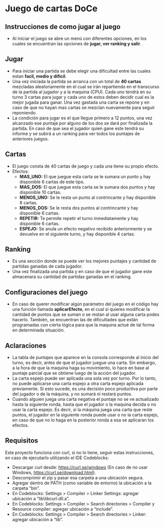 # Juego de cartas DoCe
## Instrucciones de como jugar al juego
- Al iniciar el juego se abre un menú con diferentes opciones, en los cuales se encuentran las opciones de **jugar, ver ranking y salir**.

## Jugar 

- Para iniciar una partida se debe elegir una dificultad entre las cuales estan **facil, medio y dificil**.
- Una vez iniciada la partida se arranca con un total de **40 cartas** mezcladas aleatoriamente en el cual se irán repartiendo en el transcurso de la partida al jugador y a la maquina (CPU). Cada uno tendrá en su turno 3 cartas para jugar y cada uno de estos deben decidir cual es la mejor jugada para ganar. Una vez gastada una carta se repone y en caso de que no hayan mas cartas se mezclan nuevamente para seguir reponiendo.
- La condición para jugar es el que llegue primero a 12 puntos, una vez alcanzado ese puntaje por alguno de los dos se dará por finalizada la partida. En caso de que sea el jugador quien gane este tendrá su informe y se subirá a un ranking para ver todos los puntajes de anteriores juegos.
## Cartas 
- El juego consta de 40 cartas de juego y cada una tiene su propio efecto.
 - Efectos:
	 - **MAS_UNO:** El que juegue esta carta se le sumara un punto y hay disponible 6 cartas de este tipo.
	 - **MAS_DOS:** El que juegue esta carta se le sumara dos puntos y hay disponible 10 cartas.
	 - **MENOS_UNO:** Se le resta un punto al contrincante y hay disponible 8 cartas.
	 - **MENOS_DOS:** Se le resta dos puntos al contrincante y hay disponible 6 cartas.
	 - **REPETIR:** Te permite repetir el turno inmediatamente y hay disponible 6 cartas.
	 - **ESPEJO:** Se anula un efecto negativo recibido anteriormente y se devuelve en el siguiente turno, y hay disponible 4 cartas.

## Ranking 
- Es una sección donde se puede ver los mejores puntajes y cantidad de partidas ganadas de cada jugador.
- Una vez finalizada una partida y en caso de que el jugador gane este almacenara su cantidad de partidas ganadas en el ranking.

## Configuraciones del juego
- En caso de querer modificar algún parámetro del juego en el código hay una función llamada **aplicarEfecto**, en el cual si quieres modificar la cantidad de puntos que se suman o se restan al usar alguna carta podes hacerlo. También, se encuentran las de dificultades que están programadas con cierta lógica para que la maquina actué de tal forma en determinada situación.
## Aclaraciones
- La tabla de puntajes que aparece en la consola corresponde al inicio del turno, es decir, antes de que el jugador juegue una carta. Sin embargo, a la hora de que la maquina haga su movimiento, lo hace en base al puntaje parcial que se obtiene luego de la acción del jugador.
- La carta espejo puede ser aplicada una sola vez por turno. Por lo tanto, no puede aplicarse una carta espejo a otra carta espejo aplicada previamente. Si esto sucede, es una decisión poco productiva por parte del jugador o de la máquina, y no sumará ni restará puntos.
- Cuando alguien juega una carta negativa el puntaje no se ve actualizado hasta la siguiente ronda, hasta que el jugador o la maquina decida o no usar la carta espejo. Es decir, si la máquina juega una carta que reste puntos, el jugador en la siguiente ronda puede usar o no la carta espejo, en caso de que no lo haga en la posterior ronda a esa se aplicaran los efectos.
## Requisitos
Este proyecto funciona con curl, si no lo tiene, seguir estas instrucciones, en caso de ejecutarlo utilizando el IDE Codeblocks:

- Descargar curl desde: https://curl.se/windows (En caso de no usar Windows, https://curl.se/download.html).
- Descomprimir el zip y pasar esa carpeta a una ubicación segura.
- Agregar dentro de PATH (como variable de entorno) la ubicación a la carpeta “bin”.
- En Codeblocks: Settings > Compiler > Linker Settings: agregar ubicación a “lib\libcurl.dll.a”.
- En Codeblocks: Settings > Compiler > Search directories > Compiler y Resource compiler: agregar ubicación a “include”.
- En Codeblocks: Settings > Compiler > Search directories > Linker: agregar ubicación a “lib”.
